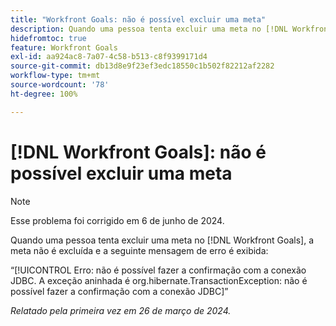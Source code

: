 ```yaml
---
title: "Workfront Goals: não é possível excluir uma meta"
description: Quando uma pessoa tenta excluir uma meta no [!DNL Workfront Goals], a meta não é excluída e uma mensagem de erro é exibida.
hidefromtoc: true
feature: Workfront Goals
exl-id: aa924ac8-7a07-4c58-b513-c8f9399171d4
source-git-commit: db13d8e9f23ef3edc18550c1b502f82212af2282
workflow-type: tm+mt
source-wordcount: '78'
ht-degree: 100%

---
```


# [!DNL Workfront Goals]: não é possível excluir uma meta

>[!NOTE]
>
>Esse problema foi corrigido em 6 de junho de 2024.

Quando uma pessoa tenta excluir uma meta no [!DNL Workfront Goals], a meta não é excluída e a seguinte mensagem de erro é exibida:

“[!UICONTROL Erro: não é possível fazer a confirmação com a conexão JDBC. A exceção aninhada é org.hibernate.TransactionException: não é possível fazer a confirmação com a conexão JDBC]”

_Relatado pela primeira vez em 26 de março de 2024._
